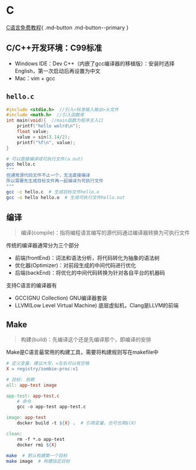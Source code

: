 # C

[C语言免费教程](https://wangdoc.com/clang/intro.html){ .md-button .md-button--primary }

## C/C++开发环境：C99标准

- Windows IDE：Dev C++（内嵌了gcc编译器的移植版）：安装时选择English，第一次启动后再设置为中文
- Mac：vim + gcc

## `hello.c`

```c
#include <stdio.h>  //引入<标准输入输出>头文件
#include <math.h>  //引入函数库
int main(void){  //main函数为程序主入口
    printf("hello wolrd\n");
    float value;
    value = sin(3.14/2);
    printf("%f\n", value);
}
```

```bash
# 可以直接编译成可执行文件(a.out)
gcc hello.c
"""
但通常源代码文件不止一个，无法直接编译
所以需要先生成目标文件再一起编译为可执行文件
"""
gcc -c hello.c  # 生成目标文件hello.o
gcc -o hello hello.o  # 生成可执行文件hello.out
```

## 编译

> 编译(compile)：指将编程语言编写的源代码通过编译器转换为可执行文件

传统的编译器通常分为三个部分

- 前端(frontEnd)：词法和语法分析，将代码转化为抽象的语法树
- 优化器(Optimizer)：对前段生成的中间代码进行优化
- 后端(backEnd)：将优化的中间代码转换为针对各自平台的机器码

支持C语言的编译器有

- GCC(GNU Collection) GNU编译器套装
- LLVM(Low Level Virtual Machine) 底层虚拟机，Clang是LLVM的前端

## Make

> 构建(build)：先编译这个还是先编译那个，即编译的安排

Make是C语言最常用的构建工具，需要将构建规则写在makefile中

```makefile
# 定义变量，建议大写，=左右可以有空格
X = registry/zombie-proc:v1

# 目标: 依赖
all: app-test image

app-test: app-test.c
    # 命令
    gcc -o app-test app-test.c

image: app-test
    docker build -t ${X} .  # 引用变量，也可也用$(X)

clean: 
    rm -f *.o app-test
    docker rmi ${X}
```

```bash
make  # 默认构建第一个目标
make image  # 构建指定目标
```

